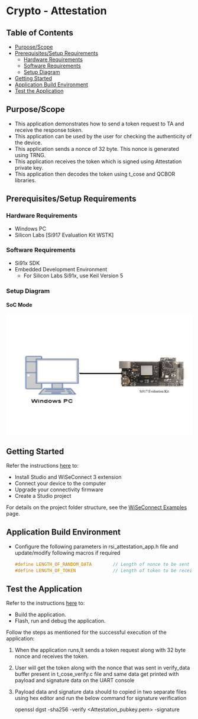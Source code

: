 # Crypto - Attestation

## Table of Contents

- [Purpose/Scope](#purposescope) 
- [Prerequisites/Setup Requirements](#prerequisitessetup-requirements)
  - [Hardware Requirements](#hardware-requirements)
  - [Software Requirements](#software-requirements)
  - [Setup Diagram](#setup-diagram)
- [Getting Started](#getting-started)
- [Application Build Environment](#application-build-environment)
- [Test the Application](#test-the-application)

## Purpose/Scope

- This application demonstrates how to send a token request to TA and receive the response token.
- This application can be used by the user for checking the authenticity of the device.
- This application sends a nonce of 32 byte. This nonce is generated using TRNG.
- This application receives the token which is signed using Attestation private key.
- This application then decodes the token using t_cose and QCBOR libraries.

## Prerequisites/Setup Requirements

### Hardware Requirements

  - Windows PC 
  - Silicon Labs [Si917 Evaluation Kit WSTK]
 
 ### Software Requirements
  - Si91x SDK
  - Embedded Development Environment
    - For Silicon Labs Si91x, use Keil Version 5

### Setup Diagram

#### SoC Mode

  ![Figure: Introduction](resources/readme/image502a.png)

## Getting Started

Refer the instructions [here](https://docs.silabs.com/wiseconnect/latest/wiseconnect-getting-started/) to:

- Install Studio and WiSeConnect 3 extension
- Connect your device to the computer
- Upgrade your connectivity firmware
- Create a Studio project

For details on the project folder structure, see the [WiSeConnect Examples](https://docs.silabs.com/wiseconnect/latest/wiseconnect-examples/#example-folder-structure) page.

## Application Build Environment

- Configure the following parameters in rsi_attestation_app.h file and update/modify following macros if required

   ```c
   #define LENGTH_OF_RANDOM_DATA        // Length of nonce to be sent along with the attestation request
   #define LENGTH_OF_TOKEN              // Length of token to be received
   ```

## Test the Application

Refer to the instructions [here](https://docs.silabs.com/wiseconnect/latest/wiseconnect-getting-started/) to:

- Build the application.
- Flash, run and debug the application.

Follow the steps as mentioned for the successful execution of the application:

1. When the application runs,It sends a token request along with 32 byte nonce and receives the token. 
2. User will get the token along with the nonce that was sent in verify_data buffer present in t_cose_verify.c file and same data get printed with payload and signature data on the UART console
3. Payload data and signature data should to copied in two separate files using hex editor and run the below command for signature verification

   openssl dgst -sha256 -verify <Attestation_pubkey.pem> -signature <signature file> <payload file>

